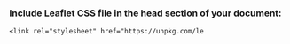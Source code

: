 ### Include Leaflet CSS file in the head section of your document:

    <link rel="stylesheet" href="https://unpkg.com/le